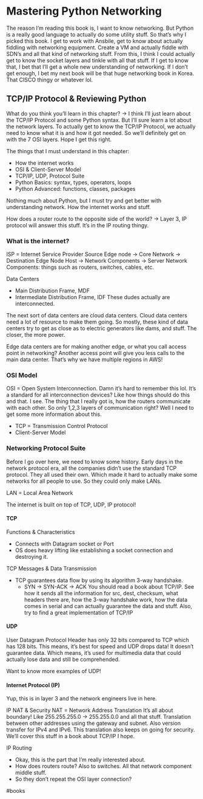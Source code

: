 # Mastering Python Networking
The reason I’m reading this book is, I want to know networking. But Python is a really good language to actually do some utility stuff. So that’s why I picked this book. I get to work with Ansbile, get to know about actually fiddling with networking equipment. Create a VM and actually fiddle with SDN’s and all that kind of networking stuff. From this, I think I could actually get to know the socket layers and tinkle with all that stuff. If I get to know that, I bet that I’ll get a whole new understanding of networking. 
 If I don’t get enough, I bet my next book will be that huge networking book in Korea. That CISCO thingy or whatever lol.

## TCP/IP Protocol & Reviewing Python
What do you think you’ll learn in this chapter?
-> I think I’ll just learn about the TCP/IP Protocol and some Python syntax. But I’ll sure learn a lot about the network layers. To actually get to know the TCP/IP Protocol, we actually need to know what it is and how it got needed. So we’ll definitely get on with the 7 OSI layers. Hope I get this right. 

The things that I must understand in this chapter:
* How the internet works
* OSI & Client-Server Model
* TCP/IP, UDP, Protocol Suite
* Python Basics: syntax, types, operators, loops
* Python Advanced: functions, classes, packages

Nothing much about Python, but I must try and get better with understanding network. How the internet works and stuff. 

How does a router route to the opposite side of the world?
-> Layer 3, IP protocol will answer this stuff. It’s in the IP routing thingy. 

### What is the internet?
ISP = Internet Service Provider	
Source Edge node -> Core Network -> Destination Edge Node
Host -> Network Components -> Server
Network Components: things such as routers, switches, cables, etc.

Data Centers
* Main Distribution Frame, MDF
* Intermediate Distribution Frame, IDF
These dudes actually are interconnected. 

The next sort of data centers are cloud data centers.
Cloud data centers need a lot of resource to make them going. So mostly, these kind of data centers try to get as close as to electric generators like dams, and stuff. The closer, the more power.

Edge data centers are for making another edge, or what you call access point in networking? Another access point will give you less calls to the main data center. That’s why we have multiple regions in AWS!

### OSI Model
OSI = Open System Interconnection.
Damn it’s hard to remember this lol. It’s a standard for all interconnection devices? Like how things should do this and that. I see. The thing that I really got is, how the routers communicate with each other. So only 1,2,3 layers of communication right? Well I need to get some more information about this.

* TCP = Transmission Control Protocol
* Client-Server Model

### Networking Protocol Suite
Before I go over here, we need to know some history. Early days in the network protocol era, all the companies didn’t use the standard TCP protocol. They all used their own. Which made it hard to actually make some networks for all people to use. So they could only make LANs. 

LAN = Local Area Network

The internet is built on top of TCP, UDP, IP protocol!

#### TCP
Functions & Characteristics
* Connects with Datagram socket or Port
* OS does heavy lifting like establishing a socket connection and destroying it.

TCP Messages & Data Transmission
* TCP guarantees data flow by using its algorithm 3-way handshake.
	* SYN -> SYN-ACK -> ACK
You should read a book about TCP/IP. See how it sends all the information for src, dest, checksum, what headers there are, how the 3-way handshake work, how the data comes in serial and can actually guarantee the data and stuff. Also, try to find a great implementation of TCP/IP

#### UDP
User Datagram Protocol
Header has only 32 bits compared to TCP which has 128 bits.
This means, it’s best for speed and UDP drops data! It doesn’t guarantee data. Which means, it’s used for multimedia data that could actually lose data and still be comprehended. 

Want to know more examples of UDP!

#### Internet Protocol (IP)
Yup, this is in layer 3 and the network engineers live in here.

IP NAT & Security
NAT = Network Address Translation
It’s all about boundary! Like 255.255.255.0 -> 255.255.0.0 and all that stuff. Translation between other addresses using the gateway and subnet. Also version transfer for IPv4 and IPv6. This translation also keeps on going for security. We’ll cover this stuff in a book about TCP/IP I hope.

IP Routing
* Okay, this is the part that I’m really interested about.
* How does routers route? Also to switches. All that network component middle stuff. 
* So they don’t repeat the OSI layer connection?

#books